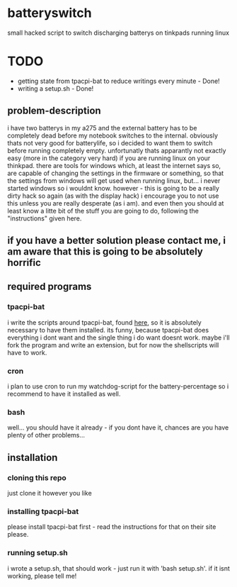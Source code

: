 # batteryswitch
small hacked script to switch discharging batterys on tinkpads running linux




# TODO
* getting state from tpacpi-bat to reduce writings every minute - Done!
* writing a setup.sh - Done!



## problem-description
i have two batterys in my a275 and the external battery has to be completely dead before my notebook switches to the internal.
obviously thats not very good for batterylife, so i decided to want them to switch before running completely empty.
unfortunatly thats apparantly not exactly easy (more in the category very hard) if you are running linux on your thinkpad. 
there are tools for windows which, at least the internet says so, are capable of changing the settings in the firmware or something, so that the settings from windows will get used when running linux, but... i never started windows so i wouldnt know.
however - this is going to be a really dirty hack so again (as with the display hack) i encourage you to not use this unless you are really desperate (as i am). and even then you should at least know a litte bit of the stuff you are going to do, following the "instructions" given here.
## if you have a better solution please contact me, i am aware that this is going to be absolutely horrific
## required programs
### tpacpi-bat
i write the scripts around tpacpi-bat, found [here](https://github.com/teleshoes/tpacpi-bat), so it is absolutely necessary to have them installed.
its funny, because tpacpi-bat does everything i dont want and the single thing i do want doesnt work.
maybe i'll fork the program and write an extension, but for now the shellscripts will have to work.
### cron
i plan to use cron to run my watchdog-script for the battery-percentage so i recommend to have it installed as well.
### bash
well... you should have it already - if you dont have it, chances are you have plenty of other problems...
## installation
### cloning this repo
just clone it however you like
### installing tpacpi-bat
please install tpacpi-bat first - read the instructions for that on their site please.
### running setup.sh
i wrote a setup.sh, that should work - just run it with 'bash setup.sh'.
if it isnt working, please tell me!
